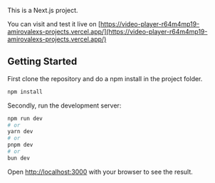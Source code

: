 This is a Next.js project.

You can visit and test it live on [https://video-player-r64m4mp19-amirovalexs-projects.vercel.app/](https://video-player-r64m4mp19-amirovalexs-projects.vercel.app/)

## Getting Started

First clone the repository and do a npm install in the project folder.
```bash
npm install
```

Secondly, run the development server:

```bash
npm run dev
# or
yarn dev
# or
pnpm dev
# or
bun dev
```

Open [http://localhost:3000](http://localhost:3000) with your browser to see the result.
